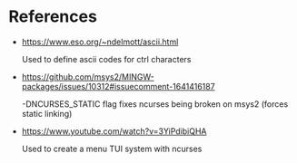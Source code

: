 # References

- https://www.eso.org/~ndelmott/ascii.html

  Used to define ascii codes for ctrl characters

- https://github.com/msys2/MINGW-packages/issues/10312#issuecomment-1641416187

  -DNCURSES_STATIC flag fixes ncurses being broken on msys2 (forces static linking)

- https://www.youtube.com/watch?v=3YiPdibiQHA

  Used to create a menu TUI system with ncurses

